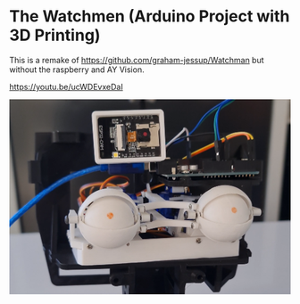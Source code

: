 # The Watchmen (Arduino Project with 3D Printing)

This is a remake of https://github.com/graham-jessup/Watchman but without the raspberry and AY Vision.


https://youtu.be/ucWDEvxeDaI

[![Watch the video](/watchman.png)](https://www.youtube.com/shorts/ucWDEvxeDaI)


